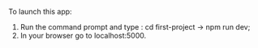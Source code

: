 To launch this app:
1. Run the command prompt and type : cd first-project -> npm run dev;
2. In your browser go to localhost:5000.